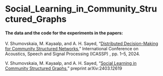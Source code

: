 # Social_Learning_in_Community_Structured_Graphs

#### The data and the code for the experiments in the papers:

V. Shumovskaia, M. Kayaalp, and A. H. Sayed, “[Distributed Decision-Making for Community Structured Networks](https://ieeexplore.ieee.org/document/10447274),” International Conference on Acoustics, Speech and Signal Processing (ICASSP) , pp. 1–5, 2024.


V. Shumovskaia, M. Kayaalp, and A. H. Sayed, “[Social Learning in Community Structured Graphs](https://arxiv.org/pdf/2312.12186),” preprint arXiv:2403.12619
